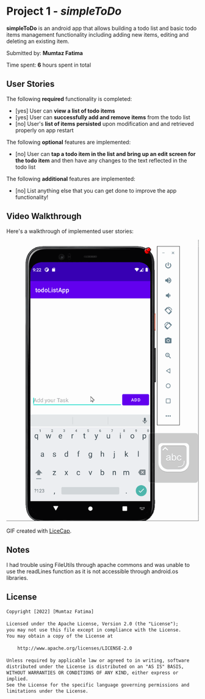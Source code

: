 # Project 1 - *simpleToDo*

**simpleToDo** is an android app that allows building a todo list and basic todo items management functionality including adding new items, editing and deleting an existing item.

Submitted by: **Mumtaz Fatima**

Time spent: **6** hours spent in total

## User Stories

The following **required** functionality is completed:

* [yes] User can **view a list of todo items**
* [yes] User can **successfully add and remove items** from the todo list
* [no] User's **list of items persisted** upon modification and and retrieved properly on app restart

The following **optional** features are implemented:

* [no] User can **tap a todo item in the list and bring up an edit screen for the todo item** and then have any changes to the text reflected in the todo list

The following **additional** features are implemented:

* [no] List anything else that you can get done to improve the app functionality!

## Video Walkthrough

Here's a walkthrough of implemented user stories:

<img src='simpleToDo.gif' title='Video Walkthrough' width='' alt='Video Walkthrough' />

GIF created with [LiceCap](http://www.cockos.com/licecap/).

## Notes

I had trouble using FileUtils through apache commons and was unable to use the readLines function as it is not accessible through android.os libraries. 
## License

    Copyright [2022] [Mumtaz Fatima]

    Licensed under the Apache License, Version 2.0 (the "License");
    you may not use this file except in compliance with the License.
    You may obtain a copy of the License at

        http://www.apache.org/licenses/LICENSE-2.0

    Unless required by applicable law or agreed to in writing, software
    distributed under the License is distributed on an "AS IS" BASIS,
    WITHOUT WARRANTIES OR CONDITIONS OF ANY KIND, either express or implied.
    See the License for the specific language governing permissions and
    limitations under the License.
